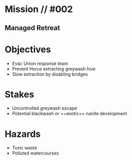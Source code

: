# Mission // #002
## Managed Retreat

# Objectives
- Evac Union response team
- Prevent Horus extracting greywash hive
- Slow extraction by disabling bridges

# Stakes
- Uncontrolled greywash escape
- Potential blackwash or ==exotic== nanite development

# Hazards
- Toxic waste
- Polluted watercourses